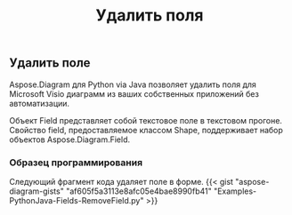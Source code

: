 ﻿---
title: Удалить поля
type: docs
weight: 20
url: /ru/python-java/remove-fields/
description: В этом разделе объясняется, как удалить поля.
---
## **Удалить поле**
 Aspose.Diagram для Python via Java позволяет удалить поля для Microsoft Visio диаграмм из ваших собственных приложений без автоматизации.

Объект Field представляет собой текстовое поле в текстовом прогоне. Свойство field, предоставляемое классом Shape, поддерживает набор объектов Aspose.Diagram.Field.

### **Образец программирования**
Следующий фрагмент кода удаляет поле в форме.
{{< gist "aspose-diagram-gists" "af605f5a3113e8afc05e4bae8990fb41" "Examples-PythonJava-Fields-RemoveField.py" >}}

